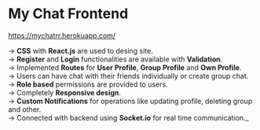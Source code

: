 # My Chat Frontend
https://mychatrr.herokuapp.com/

-> **CSS** with **React.js** are used to desing site.  
-> **Register** and **Login** functionalities are available with **Validation**.  
-> Implemented **Routes** for **User Profile**, **Group Profile** and **Own Profile**.  
-> Users can have chat with their friends individually or create group chat.     
-> **Role based** permissions are provided to users.      
-> Completely **Responsive design**.   
-> **Custom Notifications** for operations like updating profile, deleting group and other.  
-> Connected with backend using **Socket.io** for real time communication._

